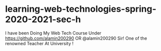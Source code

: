 # learning-web-technologies-spring-2020-2021-sec-h
I have been Doing My Web Tech Course Under https://github.com/alamin200290 OR @alamin200290 Sir!
One of the renowned Teacher At University !
